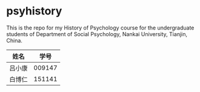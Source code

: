# psyhistory

This is the repo for my History of Psychology course for the undergraduate students of Department of Social Psychology, Nankai University, Tianjin, China.


姓名 | 学号
-----|--------
吕小康 | 009147
白博仁 | 151141

